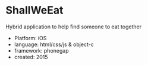 # ShallWeEat

Hybrid application to help find someone to eat together

- Platform: iOS
- language: html/css/js & object-c
- framework: phonegap
- created: 2015
